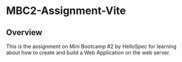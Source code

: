# MBC2-Assignment-Vite

## Overview

This is the assignment on Mini Bootcamp #2 by HelloSpec for learning about how to create and build a Web Application on the web server.
